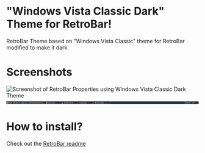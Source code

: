 # "Windows Vista Classic Dark" Theme for RetroBar!
RetroBar Theme based on "Windows Vista Classic" theme for RetroBar modified to make it dark.

# Screenshots
![Screenshot of RetroBar Properties using Windows Vista Classic Dark Theme](.Screenshots/retrobar-properties-with-vista-classic-dark.png)
![Screenshot of Taskbar with the Theme](./Screenshots/screenshot-of-taskbar.png)

# How to install?
Check out the [RetroBar readme](https://github.com/dremin/RetroBar#custom-languages-and-themes)
